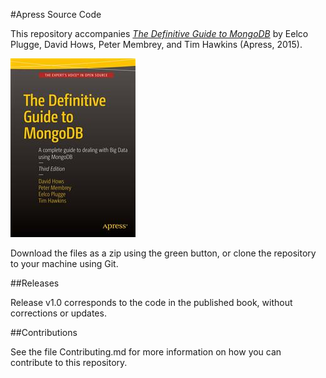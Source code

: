 #Apress Source Code

This repository accompanies [*The Definitive Guide to MongoDB*](http://www.apress.com/9781484211830) by Eelco Plugge, David Hows, Peter Membrey, and Tim Hawkins (Apress, 2015).

![Cover image](9781484211830.jpg)

Download the files as a zip using the green button, or clone the repository to your machine using Git.

##Releases

Release v1.0 corresponds to the code in the published book, without corrections or updates.

##Contributions

See the file Contributing.md for more information on how you can contribute to this repository.
